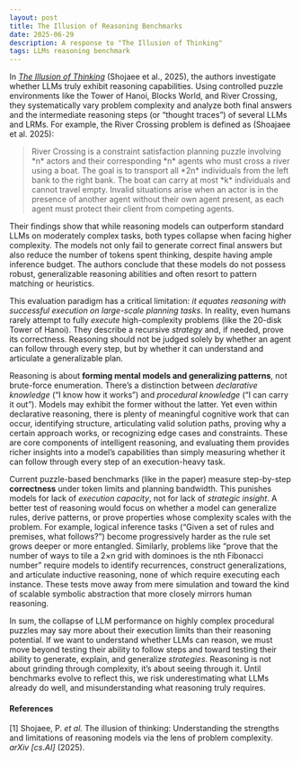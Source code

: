 ```yaml
---
layout: post
title: The Illusion of Reasoning Benchmarks
date: 2025-06-29
description: A response to "The Illusion of Thinking"
tags: LLMs reasoning benchmark
---
```


In [*The Illusion of Thinking*](https://machinelearning.apple.com/research/illusion-of-thinking) (Shojaee et al., 2025), the authors investigate
whether LLMs truly exhibit reasoning capabilities. Using controlled puzzle
environments like the Tower of Hanoi, Blocks World, and River Crossing, they
systematically vary problem complexity and analyze both final answers and the
intermediate reasoning steps (or “thought traces”) of several LLMs and LRMs. For
example, the River Crossing problem is defined as (Shoajaee et al. 2025):

<blockquote style="font-size: 1em;">
River Crossing is a constraint satisfaction planning puzzle involving *n*
actors and their corresponding *n* agents who must cross a river using a boat.
The goal is to transport all *2n* individuals from the left bank to the right
bank. The boat can carry at most *k* individuals and cannot travel empty.
Invalid situations arise when an actor is in the presence of another agent
without their own agent present, as each agent must protect their client from
competing agents.
</blockquote>

Their findings show that while reasoning models can outperform standard LLMs on
moderately complex tasks, both types collapse when facing higher complexity. The
models not only fail to generate correct final answers but also reduce the
number of tokens spent thinking, despite having ample inference budget. The
authors conclude that these models do not possess robust, generalizable
reasoning abilities and often resort to pattern matching or heuristics.

This evaluation paradigm has a critical limitation: *it equates reasoning with
successful execution on large-scale planning tasks*. In reality, even humans
rarely attempt to fully *execute* high-complexity problems (like the 20-disk
Tower of Hanoi). They describe a recursive *strategy* and, if needed, prove its
correctness. Reasoning should not be judged solely by whether an agent can
follow through every step, but by whether it can understand and articulate a
generalizable plan.

Reasoning is about **forming mental models and generalizing patterns**, not
brute-force enumeration. There’s a distinction between *declarative knowledge*
(“I know how it works”) and *procedural knowledge* (“I can carry it out”).
Models may exhibit the former without the latter. Yet even within declarative
reasoning, there is plenty of meaningful cognitive work that can occur,
identifying structure, articulating valid solution paths, proving why a certain
approach works, or recognizing edge cases and constraints. These are core
components of intelligent reasoning, and evaluating them provides richer
insights into a model’s capabilities than simply measuring whether it can follow
through every step of an execution-heavy task.

Current puzzle-based benchmarks (like in the paper) measure step-by-step
**correctness** under token limits and planning bandwidth. This punishes models
for lack of *execution capacity*, not for lack of *strategic insight*. A better
test of reasoning would focus on whether a model can generalize rules, derive
patterns, or prove properties whose complexity scales with the problem. For
example, logical inference tasks (“Given a set of rules and premises, what
follows?”) become progressively harder as the rule set grows deeper or more
entangled. Similarly, problems like “prove that the number of ways to tile a 2×n
grid with dominoes is the nth Fibonacci number” require models to identify
recurrences, construct generalizations, and articulate inductive reasoning, none
of which require executing each instance. These tests move away from mere
simulation and toward the kind of scalable symbolic abstraction that more
closely mirrors human reasoning.

In sum, the collapse of LLM performance on highly complex procedural puzzles may
say more about their execution limits than their reasoning potential. If we want
to understand whether LLMs can reason, we must move beyond testing their ability
to follow steps and toward testing their ability to generate, explain, and
generalize *strategies*. Reasoning is not about grinding through complexity,
it’s about seeing through it. Until benchmarks evolve to reflect this, we risk
underestimating what LLMs already do well, and misunderstanding what reasoning
truly requires.

<!-- <span style="color:gray">Euxhen Hasanaj</span> -->

#### References

[1] Shojaee, P. *et al.* The illusion of thinking: Understanding the strengths
and limitations of reasoning models via the lens of problem complexity. *arXiv
[cs.AI]* (2025).
